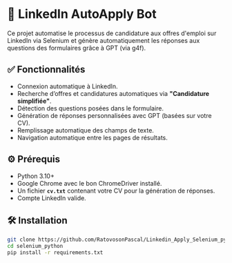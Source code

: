 # 🚀 LinkedIn AutoApply Bot

Ce projet automatise le processus de candidature aux offres d'emploi sur LinkedIn via Selenium et génère automatiquement les réponses aux questions des formulaires grâce à GPT (via g4f).

## ✅ Fonctionnalités

- Connexion automatique à LinkedIn.
- Recherche d’offres et candidatures automatiques via **"Candidature simplifiée"**.
- Détection des questions posées dans le formulaire.
- Génération de réponses personnalisées avec GPT (basées sur votre CV).
- Remplissage automatique des champs de texte.
- Navigation automatique entre les pages de résultats.

## ⚙️ Prérequis

- Python 3.10+
- Google Chrome avec le bon ChromeDriver installé.
- Un fichier **`cv.txt`** contenant votre CV pour la génération de réponses.
- Compte LinkedIn valide.

## 🛠 Installation

```bash
git clone https://github.com/RatovosonPascal/Linkedin_Apply_Selenium_python/tree/dev
cd selenium_python
pip install -r requirements.txt

